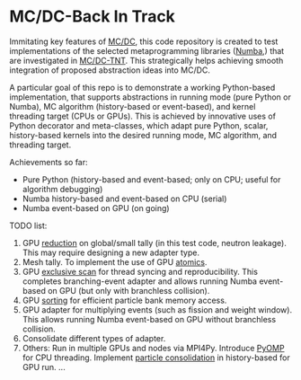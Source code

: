 # MC/DC-Back In Track

Immitating key features of [MC/DC](https://github.com/CEMeNT-PSAAP/MCDC), this code repository is created to test implementations of the selected metaprogramming libraries ([Numba](https://numba.readthedocs.io/en/stable/index.html),) that are investigated in [MC/DC-TNT](https://github.com/CEMeNT-PSAAP/MCDC-TNT). This strategically helps achieving smooth integration of proposed abstraction ideas into MC/DC.

A particular goal of this repo is to demonstrate a working Python-based implementation, that supports abstractions in running mode (pure Python or Numba), MC algorithm (history-based or event-based), and kernel threading target (CPUs or GPUs). This is achieved by innovative uses of Python decorator and meta-classes, which adapt pure Python, scalar, history-based kernels into the desired running mode, MC algorithm, and threading target.

Achievements so far:
* Pure Python (history-based and event-based; only on CPU; useful for algorithm debugging)
* Numba history-based and event-based on CPU (serial)
* Numba event-based on GPU (on going)

TODO list:
1. GPU [reduction](https://numba.readthedocs.io/en/stable/cuda/reduction.html?highlight=reduction) on global/small tally (in this test code, neutron leakage). This may require designing a new adapter type.
2. Mesh tally. To implement the use of GPU [atomics](https://numba.readthedocs.io/en/stable/cuda/intrinsics.html?highlight=atomic).
3. GPU [exclusive scan](https://developer.nvidia.com/gpugems/gpugems3/part-vi-gpu-computing/chapter-39-parallel-prefix-sum-scan-cuda) for thread syncing and reproducibility. This completes branching-event adapter and allows running Numba event-based on GPU (but only with branchless collision).
4. GPU [sorting](https://developer.nvidia.com/gpugems/gpugems2/part-vi-simulation-and-numerical-algorithms/chapter-46-improved-gpu-sorting) for efficient particle bank memory access.
5. GPU adapter for multiplying events (such as fission and weight window). This allows running Numba event-based on GPU without branchless collision.
6. Consolidate different types of adapter.
7. Others: Run in multiple GPUs and nodes via MPI4Py. Introduce [PyOMP](https://tigress-web.princeton.edu/~jdh4/PyOMPintro.pdf) for CPU threading. Implement [particle consolidation](https://www.sciencedirect.com/science/article/pii/S0306454917304231?via%3Dihub) in history-based for GPU run. ...
